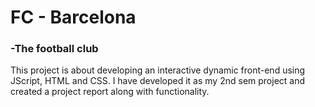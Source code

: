 # FC - Barcelona #
### -The football club ###

This project is about developing an interactive dynamic front-end using JScript, HTML and CSS.
I have developed it as my 2nd sem project and created a project report along with functionality.
